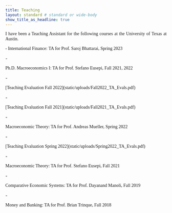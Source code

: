 ```yaml
---
title: Teaching
layout: standard # standard or wide-body
show_title_as_headline: true
---
```


<p style="font-family:Cormorant Garamond;text-align: justify;">I have been a Teaching Assistant for the following courses at the University of Texas at Austin.</p>

<p style="font-family:Cormorant Garamond;text-align: justify;">- International Finance: TA for Prof. Saroj Bhattarai, Spring 2023</p>
- <p style="font-family:Cormorant Garamond;text-align: justify;">Ph.D. Macroeconomics I: TA for Prof. Stefano Eusepi, Fall 2021, 2022</p>
    - <p style="font-family:Cormorant Garamond;text-align: justify;">[Teaching Evaluation Fall 2022](static/uploads/Fall2022_TA_Evals.pdf)</p>
    - <p style="font-family:Cormorant Garamond;text-align: justify;">[Teaching Evaluation Fall 2021](static/uploads/Fall2021_TA_Evals.pdf)</p>
- <p style="font-family:Cormorant Garamond;text-align: justify;">Macroeconomic Theory: TA for Prof. Andreas Mueller, Spring 2022</p>
    - <p style="font-family:Cormorant Garamond;text-align: justify;">[Teaching Evaluation Spring 2022](static/uploads/Spring2022_TA_Evals.pdf)</p>
- <p style="font-family:Cormorant Garamond;text-align: justify;">Macroeconomic Theory: TA for Prof. Stefano Eusepi, Fall 2021</p>
- <p style="font-family:Cormorant Garamond;text-align: justify;">Comparative Economic Systems: TA for Prof. Dayanand Manoli, Fall 2019</p>
- <p style="font-family:Cormorant Garamond;text-align: justify;">Money and Banking: TA for Prof. Brian Trinque, Fall 2018 </p>
